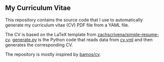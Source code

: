 ## My Curriculum Vitae

This repository contains the source code that I use to automatically generate my curriculum vitae (CV) PDF file from a YAML file.

The CV is based on the LaTeX template from [zachscrivena/simple-resume-cv](https://github.com/zachscrivena/simple-resume-cv). [generate.py](https://github.com/stevenliuyi/cv/blob/master/generate.py) is the Python code that reads data from [cv.yml](https://github.com/stevenliuyi/cv/blob/master/cv.yml) and then generates the corresponding CV.

The repository is mostly inspired by [bamos/cv](https://github.com/bamos/cv).

